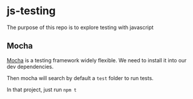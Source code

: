 # js-testing

The purpose of this repo is to explore testing with javascript

## Mocha

[Mocha](https://mochajs.org/) is a testing framework widely flexible. We need to install it into our dev dependencies.

Then mocha will search by default a `test` folder to run tests.

In that project, just run `npm t`
